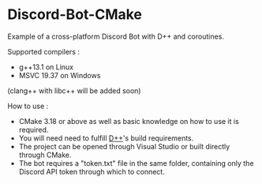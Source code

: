 # Discord-Bot-CMake
Example of a cross-platform Discord Bot with D++ and coroutines.

Supported compilers :
- g++13.1 on Linux
- MSVC 19.37 on Windows

(clang++ with libc++ will be added soon)

How to use :
- CMake 3.18 or above as well as basic knowledge on how to use it is required.
- You will need need to fulfill [D++](https://github.com/brainboxdotcc/DPP)'s build requirements.
- The project can be opened through Visual Studio or built directly through CMake.
- The bot requires a "token.txt" file in the same folder, containing only the Discord API token through which to connect.
